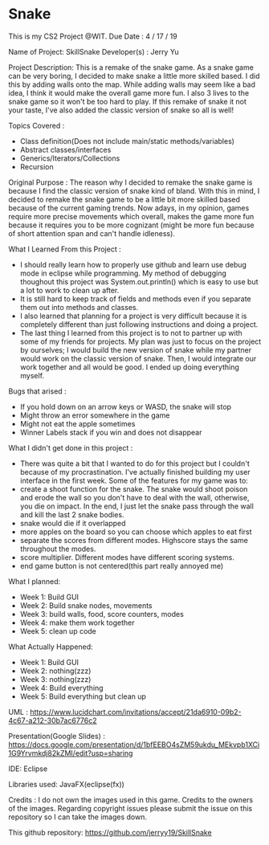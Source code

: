 # Snake

This is my CS2 Project @WIT.
Due Date : 4 / 17 / 19

Name of Project: SkillSnake
Developer(s) : Jerry Yu

Project Description: This is a remake of the snake game. As a snake game can be very boring, I decided to make snake a little more skilled based. I did this by adding walls onto the map. While adding walls may seem like a bad idea, I think it would make the overall game more fun. I also 3 lives to the snake game so it won't be too hard to play. If this remake of snake it not your taste, I've also added the classic version of snake so all is well!

Topics Covered : 
- Class definition(Does not include main/static methods/variables)
- Abstract classes/interfaces
- Generics/Iterators/Collections
- Recursion

Original Purpose : The reason why I decided to remake the snake game is because I find the classic version of snake kind of bland. With this in mind, I decided to remake the snake game to be a little bit more skilled based because of the current gaming trends. Now adays, in my opinion, games require more precise movements which overall, makes the game more fun because it requires you to be more cognizant (might be more fun because of short attention span and can't handle idleness). 


What I Learned From this Project : 
- I should really learn how to properly use github and learn use debug mode in eclipse while programming. My method of debugging thoughout this project was System.out.println() which is easy to use but a lot to work to clean up after. 
- It is still hard to keep track of fields and methods even if you separate them out into methods and classes. 
- I also learned that planning for a project is very difficult because it is completely different than just following instructions and doing a project. 
- The last thing I learned from this project is to not to partner up with some of my friends for projects. My plan was just to focus on the project by ourselves; I would build the new version of snake while my partner would work on the classic version of snake. Then, I would integrate our work together and all would be good. I ended up doing everything myself. 

Bugs that arised :
- If you hold down on an arrow keys or WASD, the snake will stop
- Might throw an error somewhere in the game
- Might not eat the apple sometimes
- Winner Labels stack if you win and does not disappear

What I didn't get done in this project : 
- There was quite a bit that I wanted to do for this project but I couldn't because of my procrastination. I've actually finished building my user interface in the first week. Some of the features for my game was to:
- create a shoot function for the snake. The snake would shoot poison and erode the wall so you don't have to deal with the wall, otherwise, you die on impact. In the end, I just let the snake pass through the wall and kill the last 2 snake bodies. 
- snake would die if it overlapped
- more apples on the board so you can choose which apples to eat first
- separate the scores from different modes. Highscore stays the same throughout the modes. 
- score multiplier. Different modes have different scoring systems.
- end game button is not centered(this part really annoyed me)


What I planned: 
- Week 1: Build GUI
- Week 2: Build snake nodes, movements
- Week 3: build walls, food, score counters, modes
- Week 4: make them work together
- Week 5: clean up code

What Actually Happened: 
- Week 1: Build GUI
- Week 2: nothing(zzz)
- Week 3: nothing(zzz)
- Week 4: Build everything
- Week 5: Build everything but clean up


UML : https://www.lucidchart.com/invitations/accept/21da6910-09b2-4c67-a212-30b7ac6776c2

Presentation(Google Slides) : https://docs.google.com/presentation/d/1bfEEBO4sZM59ukdu_MEkvpb1XCi1G9Yrvmkdj82kZMI/edit?usp=sharing

IDE: Eclipse

Libraries used: JavaFX(eclipse(fx))

Credits : 
I do not own the images used in this game. Credits to the owners of the images. Regarding copyright issues please submit the issue on this repository so I can take the images down. 

This github repository: https://github.com/jerryy19/SkillSnake
